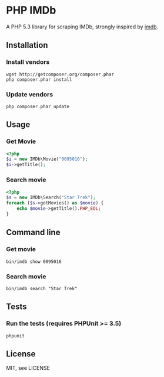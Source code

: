 PHP IMDb
========

A PHP 5.3 library for scraping IMDb, strongly inspired by [imdb](https://github.com/ariejan/imdb).

## Installation

### Install vendors

    wget http://getcomposer.org/composer.phar
    php composer.phar install

### Update vendors

    php composer.phar update

## Usage

### Get Movie

```php
<?php
$i = new IMDb\Movie("0095016");
$i->getTitle();
```

### Search movie

```php
<?php
$s = new IMDb\Search("Star Trek");
foreach ($s->getMovies() as $movie) {
    echo $movie->getTitle().PHP_EOL;
}
```

## Command line

### Get movie

    bin/imdb show 0095016

### Search movie

    bin/imdb search "Star Trek"

## Tests

### Run the tests (requires PHPUnit >= 3.5)

    phpunit

## License

MIT, see LICENSE
